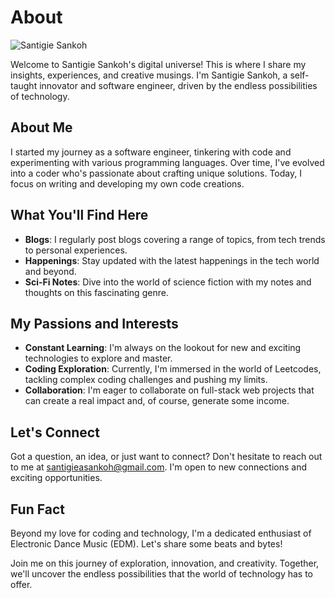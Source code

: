 # About

![Santigie Sankoh](https://media-exp1.licdn.com/dms/image/C4D22AQEhtpdxBoDEHw/feedshare-shrink_800/0/1660780936843?e=2147483647&v=beta&t=aeT6RlPwmLflGoU5g4_J8ZgcNiKnweKClMmSycj-l-Y)

Welcome to Santigie Sankoh's digital universe! This is where I share my insights, experiences, and creative musings. I'm Santigie Sankoh, a self-taught innovator and software engineer, driven by the endless possibilities of technology.

## About Me

I started my journey as a software engineer, tinkering with code and experimenting with various programming languages. Over time, I've evolved into a coder who's passionate about crafting unique solutions. Today, I focus on writing and developing my own code creations.

## What You'll Find Here

- **Blogs**: I regularly post blogs covering a range of topics, from tech trends to personal experiences.
- **Happenings**: Stay updated with the latest happenings in the tech world and beyond.
- **Sci-Fi Notes**: Dive into the world of science fiction with my notes and thoughts on this fascinating genre.

## My Passions and Interests

- **Constant Learning**: I'm always on the lookout for new and exciting technologies to explore and master.
- **Coding Exploration**: Currently, I'm immersed in the world of Leetcodes, tackling complex coding challenges and pushing my limits.
- **Collaboration**: I'm eager to collaborate on full-stack web projects that can create a real impact and, of course, generate some income.

## Let's Connect

Got a question, an idea, or just want to connect? Don't hesitate to reach out to me at [santigieasankoh@gmail.com](mailto:santigieasankoh@gmail.com). I'm open to new connections and exciting opportunities.

## Fun Fact

Beyond my love for coding and technology, I'm a dedicated enthusiast of Electronic Dance Music (EDM). Let's share some beats and bytes!

Join me on this journey of exploration, innovation, and creativity. Together, we'll uncover the endless possibilities that the world of technology has to offer.
